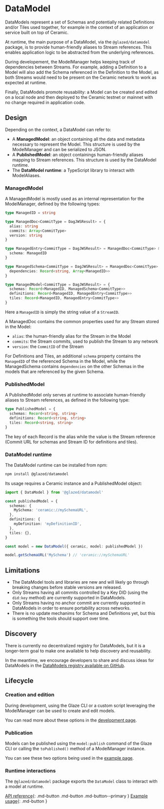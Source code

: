 # DataModel

DataModels represent a set of Schemas and potentially related Definitions and/or Tiles used together, for example in the context of an application or service built on top of Ceramic.

At runtime, the main purpose of a DataModel, via the `@glazed/datamodel` package, is to provide human-friendly aliases to Stream references. This enables application logic to be abstracted from the underlying references.

During developement, the ModelManager helps keeping track of dependencies between Streams. For example, adding a Definition to a Model will also add the Schema referenced in the Definition to the Model, as both Streams would need to be present on the Ceramic network to work as expected at runtime.

Finally, DataModels promote reusability: a Model can be created and edited on a local node and then deployed to the Ceramic testnet or mainnet with no change required in application code.

## Design

Depending on the context, a DataModel can refer to:

- A **ManagedModel**: an object containing all the data and metadata necessary to represent the Model. This structure is used by the ModelManager and can be serialized to JSON.
- A **PublishedModel**: an object containings human-friendly aliases mapping to Stream references. This structure is used by the DataModel runtime.
- The **DataModel runtime**: a TypeScript library to interact with ModelAliases.

### ManagedModel

A ManagedModel is mostly used as an internal representation for the ModelManager, defined by the following types:

```ts
type ManagedID = string

type ManagedDoc<CommitType = DagJWSResult> = {
  alias: string
  commits: Array<CommitType>
  version: string
}

type ManagedEntry<CommitType = DagJWSResult> = ManagedDoc<CommitType> & {
  schema: ManagedID
}

type ManagedSchema<CommitType = DagJWSResult> = ManagedDoc<CommitType> & {
  dependencies: Record<string, Array<ManagedID>>
}

type ManagedModel<CommitType = DagJWSResult> = {
  schemas: Record<ManagedID, ManagedSchema<CommitType>>
  definitions: Record<ManagedID, ManagedEntry<CommitType>>
  tiles: Record<ManagedID, ManagedEntry<CommitType>>
}
```

Here a `ManagedID` is simply the string value of a `StreamID`.

A ManagedDoc contains the common properties used for any Stream stored in the Model:

- `alias`: the human-friendly alias for the Stream in the Model
- `commits`: the Stream commits, used to publish the Stream to any network
- `version`: the `CommitID` of the Stream

For Definitions and Tiles, an additional `schema` property contains the `ManagedID` of the referenced Schema in the Model, while the ManagedSchema contains `dependencies` on the other Schemas in the models that are referenced by the given Schema.

### PublishedModel

A PublishedModel only serves at runtime to associate human-friendly aliases to Stream references, as defined in the following type:

```ts
type PublishedModel = {
  schemas: Record<string, string>
  definitions: Record<string, string>
  tiles: Record<string, string>
}
```

The key of each Record is the alias while the value is the Stream reference (Commit URL for schemas and Stream ID for definitions and tiles).

### DataModel runtime

The DataModel runtime can be installed from npm:

```sh
npm install @glazed/datamodel
```

Its usage requires a Ceramic instance and a PublishedModel object:

```ts
import { DataModel } from '@glazed/datamodel'

const publishedModel = {
  schemas: {
    MySchema: 'ceramic://mySchemaURL',
  },
  definitions: {
    myDefinition: 'myDefinitionID',
  },
  tiles: {},
}

const model = new DataModel({ ceramic, model: publishedModel })

model.getSchemaURL('MySchema') // 'ceramic://mySchemaURL'
```

## Limitations

- The DataModel tools and libraries are new and will likely go through breaking changes before stable versions are released.
- Only Streams having all commits controlled by a Key DID (using the `did:key` method) are currently supported in DataModels.
- Only Streams having no anchor commit are currently supported in DataModels in order to ensure portability across networks.
- There is no update mechanims for Schema and Definitions yet, but this is something the tools should support over time.

## Discovery

There is currently no decentralized registry for DataModels, but it is a longer-term goal to make one available to help discovery and reusability.

In the meantime, we encourage developers to share and discuss ideas for DataModels in the [DataModels registry available on GitHub](https://github.com/ceramicstudio/datamodels).

## Lifecycle

### Creation and edition

During development, using the Glaze CLI or a custom script leveraging the ModelManager can be used to create and edit models.

You can read more about these options in the [development page](development.md).

### Publication

Models can be published using the `model:publish` command of the Glaze CLI or calling the `toPublished()` method of a ModelManager instance.

You can see these two options being used in the [example page](example.md#4-deployment-for-runtime).

### Runtime interactions

The `@glazed/datamodel` package exports the `DataModel` class to interact with a model at runtime.

[API reference](../../reference/glaze/classes/datamodel.DataModel.md){: .md-button .md-button .md-button--primary } [Example usage](example.md#5-runtime-usage){: .md-button }
